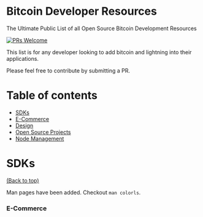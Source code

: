 # Bitcoin Developer Resources
The Ultimate Public List of all Open Source Bitcoin Development Resources

[![PRs Welcome](https://img.shields.io/badge/PRs-welcome-brightgreen.svg?style=shields)](http://makeapullrequest.com)

This list is for any developer looking to add bitcoin and lightning into their applications.

Please feel free to contribute by submitting a PR.

# Table of contents

- [SDKs](#sdks)
- [E-Commerce](#ecommerce)
- [Design](#design)
- [Open Source Projects](#opensource-projects)
- [Node Management](#node-management)


# SDKs

[(Back to top)](#table-of-contents)

Man pages have been added. Checkout `man colorls`.

### E-Commerce
